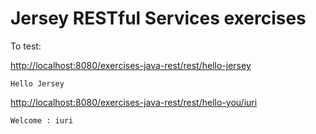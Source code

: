 # Jersey RESTful Services exercises

To test:

[http://localhost:8080/exercises-java-rest/rest/hello-jersey](http://localhost:8080/exercises-java-rest/rest/hello-jersey)

```
Hello Jersey
```

[http://localhost:8080/exercises-java-rest/rest/hello-you/iuri](http://localhost:8080/exercises-java-rest/rest/hello-you/iuri)

```
Welcome : iuri
```

